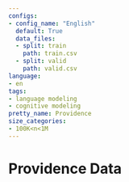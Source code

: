 ```yaml
---
configs:
- config_name: "English"
  default: True
  data_files:
  - split: train
    path: train.csv
  - split: valid
    path: valid.csv
language:
- en
tags:
- language modeling
- cognitive modeling
pretty_name: Providence
size_categories:
- 100K<n<1M
---
```


# Providence Data

